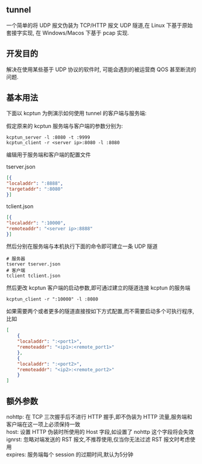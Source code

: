 ## tunnel 

一个简单的将 UDP 报文伪装为 TCP/HTTP 报文 UDP 隧道,在 Linux 下基于原始套接字实现, 在 Windows/Macos 下基于 pcap 实现.

## 开发目的

解决在使用某些基于 UDP 协议的软件时, 可能会遇到的被运营商 QOS 甚至断流的问题. 

## 基本用法

下面以 kcptun 为例演示如何使用 tunnel 的客户端与服务端:

假定原来的 kcptun 服务端与客户端的参数分别为:
``` 
kcptun_server -l :8080 -t :9999 
kcptun_client -r <server ip>:8080 -l :8080
```
编辑用于服务端和客户端的配置文件

tserver.json
```json
[{
"localaddr": ":8888",
"targetaddr": ":8080"
}]
```

tclient.json
```json
[{
"localaddr": ":10000",
"remoteaddr": "<server ip>:8888"
}]
```

然后分别在服务端与本机执行下面的命令即可建立一条 UDP 隧道
``` 
# 服务器
tserver tserver.json
# 客户端
tclient tclient.json
```

然后更改 kcptun 客户端的启动参数,即可通过建立的隧道连接 kcptun 的服务端
``` 
kcptun_client -r ":10000" -l :8080
```

如果需要两个或者更多的隧道直接按如下方式配置,而不需要启动多个可执行程序,比如
```json 
[
    {
    "localaddr": ":<port1>",
    "remoteaddr": "<ip1>:<remote_port1>"
    }, 
    {
    "localaddr": ":<port2>",
    "remoteaddr": "<ip2>:<remote_port2>"
    }
]
```

## 额外参数  

nohttp: 在 TCP 三次握手后不进行 HTTP 握手,即不伪装为 HTTP 流量,服务端和客户端在这一项上必须保持一致   
host: 设置 HTTP 伪装时所使用的 Host 字段,如设置了 nohttp 这个字段将会失效  
ignrst: 忽略对端发送的 RST 报文,不推荐使用,仅当你无法过滤 RST 报文时考虑使用  
expires: 服务端每个 session 的过期时间,默认为5分钟  